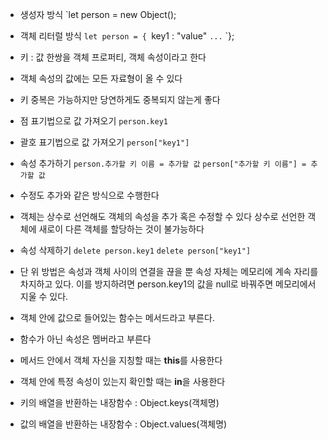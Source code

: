 
- 생성자 방식
	`let person = new Object();
- 객체 리터럴 방식
	`let person = {
	`key1 : "value"
	`...`
	`};

- 키 : 값 한쌍을 객체 프로퍼티, 객체 속성이라고 한다
- 객체 속성의 값에는 모든 자료형이 올 수 있다
- 키 중복은 가능하지만 당연하게도 중복되지 않는게 좋다

- 점 표기법으로 값 가져오기
	`person.key1`

- 괄호 표기법으로 값 가져오기
	`person["key1"]`

- 속성 추가하기
	`person.추가할 키 이름 = 추가할 값`
	`person["추가할 키 이름"] = 추가할 값`

- 수정도 추가와 같은 방식으로 수행한다
- 객체는 상수로 선언해도 객체의 속성을 추가 혹은 수정할 수 있다
	상수로 선언한 객체에 새로이 다른 객체를 할당하는 것이 불가능하다

- 속성 삭제하기
	`delete person.key1`
	`delete person["key1"]`
- 단 위 방법은 속성과 객체 사이의 연결을 끊을 뿐 속성 자체는 메모리에 계속 자리를 차지하고 있다. 이를 방지하려면 person.key1의 값을 null로 바꿔주면 메모리에서 지울 수 있다.

- 객체 안에 값으로 들어있는 함수는 메서드라고 부른다.
- 함수가 아닌 속성은 멤버라고 부른다
- 메서드 안에서 객체 자신을 지칭할 때는 **this**를 사용한다
- 객체 안에 특정 속성이 있는지 확인할 때는 **in**을 사용한다

- 키의 배열을 반환하는 내장함수 : Object.keys(객체명)
- 값의 배열을 반환하는 내장함수 : Object.values(객체명)

